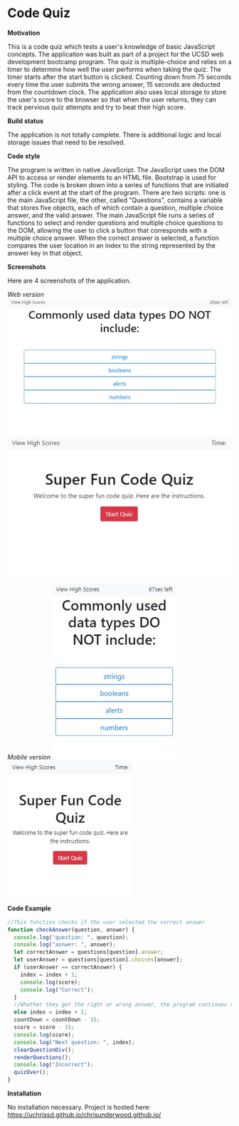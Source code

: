 # Code Quiz

**Motivation**

This is a code quiz which tests a user's knowledge of basic JavaScript concepts. The application was built as part of a project for the UCSD web development bootcamp program. The quiz is multiple-choice and relies on a timer to determine how well the user performs when taking the quiz. The timer starts after the start button is clicked. Counting down from 75 seconds every time the user submits the wrong answer, 15 seconds are deducted from the countdown clock. The application also uses local storage to store the user's score to the browser so that when the user returns, they can track pervious quiz attempts and try to beat their high score.

**Build status**

The application is not totally complete. There is additional logic and local storage issues that need to be resolved.

**Code style**

The program is written in native JavaScript. The JavaScript uses the DOM API to access or render elements to an HTML file. Bootstrap is used for styling. The code is broken down into a series of functions that are initiated after a click event at the start of the program. There are two scripts: one is the main JavaScript file, the other, called "Questions", contains a variable that stores five objects, each of which contain a question, multiple choice answer, and the valid answer. The main JavaScript file runs a series of functions to select and render questions and multiple choice questions to the DOM, allowing the user to click a button that corresponds with a multiple choice answer. When the correct answer is selected, a function compares the user location in an index to the string represented by the answer key in that object.

**Screenshots**

Here are 4 screenshots of the application.

_Web version_
![Code quiz screenshot](assets/images/desktop-code-quiz-question-screenshot.jpg)
![Code quiz screenshot](assets/images/desktop-code-quiz-screenshot.jpg)

_Mobile version_
![Code quiz screenshot](assets/images/mobile-code-quiz-question-screenshot.jpg)
![Code quiz screenshot](assets/images/mobile-code-quiz-screenshot.jpg)

**Code Example**

```javascript
//This function checks if the user selected the correct answer
function checkAnswer(question, answer) {
  console.log("question: ", question);
  console.log("asnwer: ", answer);
  let correctAnswer = questions[question].answer;
  let userAnswer = questions[question].choices[answer];
  if (userAnswer == correctAnswer) {
    index = index + 1;
    console.log(score);
    console.log("Correct");
  }
  //Whether they get the right or wrong answer, the program continues to the next question and deducts 15 seconds from the quiz clock
  else index = index + 1;
  countDown = countDown - 15;
  score = score - 15;
  console.log(score);
  console.log("Next question: ", index);
  clearQuestionDiv();
  renderQuestions();
  console.log("Incorrect");
  quizOver();
}
```

**Installation**

No installation necessary. Project is hosted here: https://uchrissd.github.io/chrisunderwood.github.io/
